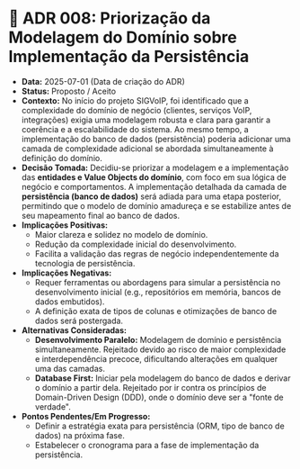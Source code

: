 # 📝 ADR 008: Priorização da Modelagem do Domínio sobre Implementação da Persistência

* **Data:** 2025-07-01 (Data de criação do ADR)
* **Status:** Proposto / Aceito
* **Contexto:** No início do projeto SIGVoIP, foi identificado que a complexidade do domínio de negócio (clientes, serviços VoIP, integrações) exigia uma modelagem robusta e clara para garantir a coerência e a escalabilidade do sistema. Ao mesmo tempo, a implementação do banco de dados (persistência) poderia adicionar uma camada de complexidade adicional se abordada simultaneamente à definição do domínio.
* **Decisão Tomada:** Decidiu-se priorizar a modelagem e a implementação das **entidades e Value Objects do domínio**, com foco em sua lógica de negócio e comportamentos. A implementação detalhada da camada de **persistência (banco de dados)** será adiada para uma etapa posterior, permitindo que o modelo de domínio amadureça e se estabilize antes de seu mapeamento final ao banco de dados.
* **Implicações Positivas:**
    * Maior clareza e solidez no modelo de domínio.
    * Redução da complexidade inicial do desenvolvimento.
    * Facilita a validação das regras de negócio independentemente da tecnologia de persistência.
* **Implicações Negativas:**
    * Requer ferramentas ou abordagens para simular a persistência no desenvolvimento inicial (e.g., repositórios em memória, bancos de dados embutidos).
    * A definição exata de tipos de colunas e otimizações de banco de dados será postergada.
* **Alternativas Consideradas:**
    * **Desenvolvimento Paralelo:** Modelagem de domínio e persistência simultaneamente. Rejeitado devido ao risco de maior complexidade e interdependência precoce, dificultando alterações em qualquer uma das camadas.
    * **Database First:** Iniciar pela modelagem do banco de dados e derivar o domínio a partir dela. Rejeitado por ir contra os princípios de Domain-Driven Design (DDD), onde o domínio deve ser a "fonte de verdade".
* **Pontos Pendentes/Em Progresso:**
    * Definir a estratégia exata para persistência (ORM, tipo de banco de dados) na próxima fase.
    * Estabelecer o cronograma para a fase de implementação da persistência.